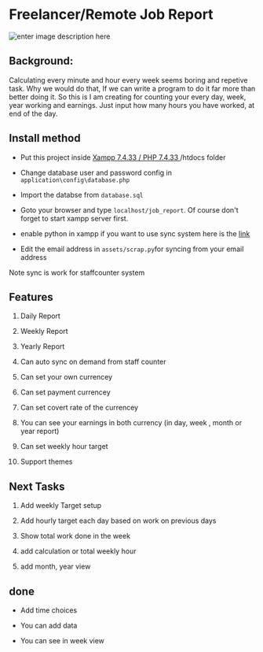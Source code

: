 
# Freelancer/Remote Job Report

  

![enter image description here](https://gitlab.com/mmar58/job_report/-/raw/375469ecfbffe86bbc15746d62491db31664108d/output/job_report.PNG)

  

## Background:

  

Calculating every minute and hour every week seems boring and repetive task. Why we would do that, If we can write a program to do it far more than better doing it. So this is I am creating for counting your every day, week, year working and earnings. Just input how many hours you have worked, at end of the day.

  

## Install method

  

- Put this project inside [Xampp 7.4.33 / PHP 7.4.33 ](https://www.apachefriends.org/download.html)/htdocs folder

- Change database user and password config in `application\config\database.php`

- Import the databse from `database.sql`

- Goto your browser and type `localhost/job_report`. Of course don't forget to start xampp server first.

- enable python in xampp if you want to use sync system here is the [link](https://blog.terresquall.com/2021/10/running-python-in-xampp/)
- Edit the email address in `assets/scrap.py`for syncing from your email address

Note sync is work for staffcounter system

  

## Features

  

1. Daily Report

2. Weekly Report

3. Yearly Report
4. Can auto sync on demand from staff counter



5. Can set your own currencey

6. Can set payment currencey

7. Can set covert rate of the currencey

8. You can see your earnings in both currency (in day, week , month or year report)

9. Can set weekly hour target

10. Support themes

  

## Next Tasks

  

1. Add weekly Target setup

2. Add hourly target each day based on work on previous days

3. Show total work done in the week

4. add calculation or total weekly hour

5. add month, year view

  

## done

  

- Add time choices

- You can add data

- You can see in week view
